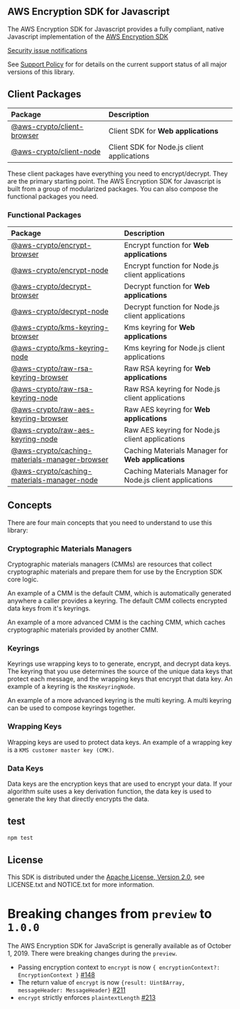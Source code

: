 ## AWS Encryption SDK for Javascript


The AWS Encryption SDK for Javascript provides a fully compliant,
native Javascript implementation of the [AWS Encryption SDK](https://docs.aws.amazon.com/encryption-sdk/latest/developer-guide/introduction.html)

[Security issue notifications](./CONTRIBUTING.md#security-issue-notifications)

See [Support Policy](./SUPPORT_POLICY.rst) for for details on the current support status of all major versions of this library.

## Client Packages

| Package | Description |
|:--------|:------------|
| [@aws-crypto/client-browser](https://npmjs.com/package/@aws-crypto/client-browser) | Client SDK for **Web applications** |
| [@aws-crypto/client-node](https://npmjs.com/package/@aws-crypto/client-node) | Client SDK for Node.js client applications |

These client packages have everything you need to encrypt/decrypt.
They are the primary starting point.
The AWS Encryption SDK for Javascript is built from a group of modularized packages.
You can also compose the functional packages you need.

### Functional Packages

| Package | Description |
|:--------|:------------|
| [@aws-crypto/encrypt-browser](https://npmjs.com/package/@aws-crypto/encrypt-browser) | Encrypt function for **Web applications** |
| [@aws-crypto/encrypt-node](https://npmjs.com/package/@aws-crypto/encrypt-node) | Encrypt function for Node.js client applications |
| [@aws-crypto/decrypt-browser](https://npmjs.com/package/@aws-crypto/decrypt-browser) | Decrypt function for **Web applications** |
| [@aws-crypto/decrypt-node](https://npmjs.com/package/@aws-crypto/decrypt-node) | Decrypt function for Node.js client applications |
| [@aws-crypto/kms-keyring-browser](https://npmjs.com/package/@aws-crypto/kms-keyring-browser) | Kms keyring for **Web applications** |
| [@aws-crypto/kms-keyring-node](https://npmjs.com/package/@aws-crypto/kms-keyring-node) | Kms keyring for Node.js client applications |
| [@aws-crypto/raw-rsa-keyring-browser](https://npmjs.com/package/@aws-crypto/raw-rsa-keyring-browser) | Raw RSA keyring for **Web applications** |
| [@aws-crypto/raw-rsa-keyring-node](https://npmjs.com/package/@aws-crypto/raw-rsa-keyring-node) | Raw RSA keyring for Node.js client applications |
| [@aws-crypto/raw-aes-keyring-browser](https://npmjs.com/package/@aws-crypto/raw-aes-keyring-browser) | Raw AES keyring for **Web applications** |
| [@aws-crypto/raw-aes-keyring-node](https://npmjs.com/package/@aws-crypto/raw-aes-keyring-node) | Raw AES keyring for Node.js client applications |
| [@aws-crypto/caching-materials-manager-browser](https://npmjs.com/package/@aws-crypto/caching-materials-manager-browser) | Caching Materials Manager for **Web applications** |
| [@aws-crypto/caching-materials-manager-node](https://npmjs.com/package/@aws-crypto/caching-materials-manager-node) | Caching Materials Manager for Node.js client applications |

## Concepts

There are four main concepts that you need to understand to use this library:

### Cryptographic Materials Managers

Cryptographic materials managers (CMMs) are resources that collect cryptographic materials
and prepare them for use by the Encryption SDK core logic.

An example of a CMM is the default CMM,
which is automatically generated anywhere a caller provides a keyring.
The default CMM collects encrypted data keys from it's keyrings.

An example of a more advanced CMM is the caching CMM,
which caches cryptographic materials provided by another CMM.

### Keyrings

Keyrings use wrapping keys to to generate, encrypt, and decrypt data keys.
The keyring that you use determines the source of the unique data keys that protect each message,
and the wrapping keys that encrypt that data key.
An example of a keyring is the `KmsKeyringNode`.

An example of a more advanced keyring is the multi keyring.
A multi keyring can be used to compose keyrings together.

### Wrapping Keys

Wrapping keys are used to protect data keys.
An example of a wrapping key is a `KMS customer master key (CMK)`.

### Data Keys

Data keys are the encryption keys that are used to encrypt your data.
If your algorithm suite uses a key derivation function,
the data key is used to generate the key that directly encrypts the data.

## test

```sh
npm test
```

## License

This SDK is distributed under the
[Apache License, Version 2.0](http://www.apache.org/licenses/LICENSE-2.0),
see LICENSE.txt and NOTICE.txt for more information.

# Breaking changes from `preview` to `1.0.0`

The AWS Encryption SDK for JavaScript is generally available
as of October 1, 2019.
There were breaking changes during the `preview`.

* Passing encryption context to `encrypt` is now `{ encryptionContext?: EncryptionContext }` [#148][encryptionContext]
* The return value of `encrypt` is now `{result: Uint8Array, messageHeader: MessageHeader}` [#211][encryptResult]
* `encrypt` strictly enforces `plaintextLength` [#213][plaintextLength]

[encryptionContext]: https://github.com/aws/aws-encryption-sdk-javascript/pull/148
[encryptResult]: https://github.com/aws/aws-encryption-sdk-javascript/pull/211
[plaintextLength]: https://github.com/aws/aws-encryption-sdk-javascript/pull/213
